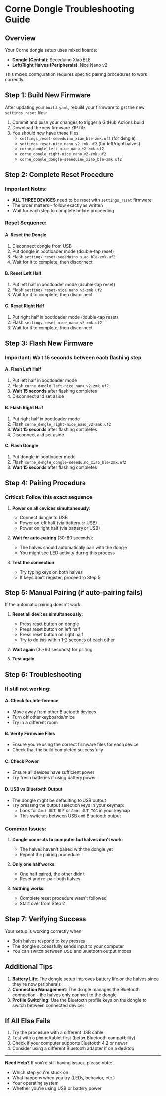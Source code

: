 # Corne Dongle Troubleshooting Guide

## Overview
Your Corne dongle setup uses mixed boards:
- **Dongle (Central)**: Seeeduino Xiao BLE
- **Left/Right Halves (Peripherals)**: Nice Nano v2

This mixed configuration requires specific pairing procedures to work correctly.

## **Step 1: Build New Firmware**

After updating your `build.yaml`, rebuild your firmware to get the new `settings_reset` files:

1. Commit and push your changes to trigger a GitHub Actions build
2. Download the new firmware ZIP file
3. You should now have these files:
   - `settings_reset-seeeduino_xiao_ble-zmk.uf2` (for dongle)
   - `settings_reset-nice_nano_v2-zmk.uf2` (for left/right halves)
   - `corne_dongle_left-nice_nano_v2-zmk.uf2`
   - `corne_dongle_right-nice_nano_v2-zmk.uf2`
   - `corne_dongle_dongle-seeeduino_xiao_ble-zmk.uf2`

## **Step 2: Complete Reset Procedure**

### Important Notes:
- **ALL THREE DEVICES** need to be reset with `settings_reset` firmware
- The order matters - follow exactly as written
- Wait for each step to complete before proceeding

### Reset Sequence:

#### A. Reset the Dongle
1. Disconnect dongle from USB
2. Put dongle in bootloader mode (double-tap reset)
3. Flash `settings_reset-seeeduino_xiao_ble-zmk.uf2`
4. Wait for it to complete, then disconnect

#### B. Reset Left Half
1. Put left half in bootloader mode (double-tap reset)
2. Flash `settings_reset-nice_nano_v2-zmk.uf2`
3. Wait for it to complete, then disconnect

#### C. Reset Right Half
1. Put right half in bootloader mode (double-tap reset)
2. Flash `settings_reset-nice_nano_v2-zmk.uf2`
3. Wait for it to complete, then disconnect

## **Step 3: Flash New Firmware**

### Important: Wait 15 seconds between each flashing step

#### A. Flash Left Half
1. Put left half in bootloader mode
2. Flash `corne_dongle_left-nice_nano_v2-zmk.uf2`
3. **Wait 15 seconds** after flashing completes
4. Disconnect and set aside

#### B. Flash Right Half
1. Put right half in bootloader mode
2. Flash `corne_dongle_right-nice_nano_v2-zmk.uf2`
3. **Wait 15 seconds** after flashing completes
4. Disconnect and set aside

#### C. Flash Dongle
1. Put dongle in bootloader mode
2. Flash `corne_dongle_dongle-seeeduino_xiao_ble-zmk.uf2`
3. **Wait 15 seconds** after flashing completes

## **Step 4: Pairing Procedure**

### Critical: Follow this exact sequence

1. **Power on all devices simultaneously**:
   - Connect dongle to USB
   - Power on left half (via battery or USB)
   - Power on right half (via battery or USB)

2. **Wait for auto-pairing** (30-60 seconds):
   - The halves should automatically pair with the dongle
   - You might see LED activity during this process

3. **Test the connection**:
   - Try typing keys on both halves
   - If keys don't register, proceed to Step 5

## **Step 5: Manual Pairing (if auto-pairing fails)**

If the automatic pairing doesn't work:

1. **Reset all devices simultaneously**:
   - Press reset button on dongle
   - Press reset button on left half
   - Press reset button on right half
   - Try to do this within 1-2 seconds of each other

2. **Wait again** (30-60 seconds) for pairing

3. **Test again**

## **Step 6: Troubleshooting**

### If still not working:

#### A. Check for Interference
- Move away from other Bluetooth devices
- Turn off other keyboards/mice
- Try in a different room

#### B. Verify Firmware Files
- Ensure you're using the correct firmware files for each device
- Check that the build completed successfully

#### C. Check Power
- Ensure all devices have sufficient power
- Try fresh batteries if using battery power

#### D. USB vs Bluetooth Output
- The dongle might be defaulting to USB output
- Try pressing the output selection keys in your keymap:
  - Look for `&out OUT_BLE` or `&out OUT_TOG` in your keymap
  - This switches between USB and Bluetooth output

### Common Issues:

1. **Dongle connects to computer but halves don't work**:
   - The halves haven't paired with the dongle yet
   - Repeat the pairing procedure

2. **Only one half works**:
   - One half paired, the other didn't
   - Reset and re-pair both halves

3. **Nothing works**:
   - Complete reset procedure wasn't followed
   - Start over from Step 2

## **Step 7: Verifying Success**

Your setup is working correctly when:
- Both halves respond to key presses
- The dongle successfully sends input to your computer
- You can switch between USB and Bluetooth output modes

## **Additional Tips**

1. **Battery Life**: The dongle setup improves battery life on the halves since they're now peripherals
2. **Connection Management**: The dongle manages the Bluetooth connection - the halves only connect to the dongle
3. **Profile Switching**: Use the Bluetooth profile keys on the dongle to switch between connected devices

## **If All Else Fails**

1. Try the procedure with a different USB cable
2. Test with a phone/tablet first (better Bluetooth compatibility)
3. Check if your computer supports Bluetooth 4.2 or newer
4. Consider using a different Bluetooth adapter if on a desktop

---

**Need Help?** If you're still having issues, please note:
- Which step you're stuck on
- What happens when you try (LEDs, behavior, etc.)
- Your operating system
- Whether you're using USB or battery power 